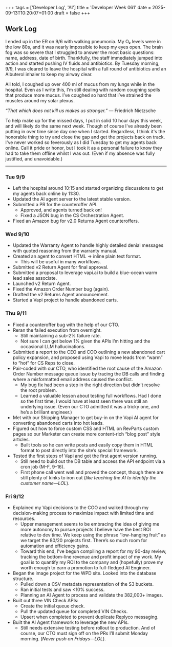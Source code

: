+++
tags = ['Developer Log', 'AI']
title = 'Developer Week 061'
date = 2025-09-13T10:20:07+01:00
draft = false
+++

## Work Log

I ended up in the ER on 9/6 with walking pneumonia. My O₂ levels were in the low 80s, and it was nearly impossible to keep my eyes open. The brain fog was so severe that I struggled to answer the most basic questions: name, address, date of birth. Thankfully, the staff immediately jumped into action and started pushing IV fluids and antibiotics. By Tuesday morning, 9/9, I was cleared to leave the hospital with a full round of antibiotics and an Albuterol inhaler to keep my airway clear.

All told, I coughed up over 400 ml of mucus from my lungs while in the hospital. Even as I write this, I’m still dealing with random coughing spells that produce more mucus. I’ve coughed so hard that I’ve strained the muscles around my solar plexus.

_“That which does not kill us makes us stronger.”_ ― Friedrich Nietzsche

To help make up for the missed days, I put in solid 10 hour days this week, and will likely do the same next week. Though of course I've already been putting in over time since day one when I started. Regardless, I think it's the honorable thing to try and close the gap and get the projects back on track. I've never worked so feverously as I did Tuesday to get my agents back online. Call it pride or honor, but I took it as a personal failure to know they had to take them offline whilst I was out. (Even if my absence was fully justified, and unavoidable.)

---

### Tue 9/9

- Left the hospital around 10:15 and started organizing discussions to get my agents back online by 11:30.
- Updated the AI agent server to the latest stable version.
- Submitted a PR for the counteroffer API.
  - Approved, and agents turned back on!
  - Fixed a JSON bug in the CS Orchestration Agent.
- Fixed an Amazon bug for v2.0 Returns Agent counteroffers.

### Wed 9/10

- Updated the Warranty Agent to handle highly detailed denial messages with quoted reasoning from the warranty manual.
- Created an agent to convert HTML → inline plain text format.
  - This will be useful in many workflows.
- Submitted v2 Return Agent for final approval.
- Submitted a proposal to leverage vapi.ai to build a blue-ocean warm lead sales associate.
- Launched v2 Return Agent.
- Fixed the Amazon Order Number bug (again).
- Drafted the v2 Returns Agent announcement.
- Started a Vapi project to handle abandoned carts.

### Thu 9/11

- Fixed a counteroffer bug with the help of our CTO.
- Reran the failed execution from overnight.
  - Still maintaining a sub-2% failure rate.
  - Not sure I can get below 1% given the APIs I’m hitting and the occasional LLM hallucinations.
- Submitted a report to the CEO and COO outlining a new abandoned cart policy expansion, and proposed using Vapi to move leads from “warm” to “hot” for CS Reps to close.
- Pair-coded with our CTO, who identified the root cause of the Amazon Order Number message queue issue by tracing the DB calls and finding where a misformatted email address caused the conflict.
  - My bug fix had been a step in the right direction but didn’t resolve the root problem.
  - Learned a valuable lesson about testing full workflows. Had I done so the first time, I would have at least seen there was still an underlying issue. (Even our CTO admitted it was a tricky one, and he’s a brilliant engineer.)
- Met with our Shipping Manager to get buy-in on the Vapi AI agent for converting abandoned carts into hot leads.
- Figured out how to force custom CSS and HTML on RevParts custom pages so our Marketer can create more content-rich “blog post” style articles.
  - Built tools so he can write posts and easily copy them in HTML format to post directly into the site’s special framework.
- Tested the first steps of Vapi and got the first agent version running.
  - Still need to build out the DB table and access the API endpoint via a cron job (M–F, 9–16).
  - First phone call went well and proved the concept, though there are still plenty of kinks to iron out (_like teaching the AI to identify the customer name—LOL_).

### Fri 9/12

- Explained my Vapi decisions to the COO and walked through my decision-making process to maximize impact with limited time and resources.
  - Upper management seems to be embracing the idea of giving me more autonomy to pursue projects I believe have the best ROI relative to dev time. We keep using the phrase “low-hanging fruit” as we target the 80/20 projects first. There’s so much room for automation and efficiency gains.
  - Toward this end, I’ve begun compiling a report for my 90-day review, tracking the bottom-line revenue and profit impact of my work. My goal is to quantify my ROI to the company and (hopefully) prove my worth enough to earn a promotion to full-fledged AI Engineer.
- Began the image project for the WPD site. Looked into the database structure.
  - Pulled down a CSV metadata representation of the S3 buckets.
  - Ran initial tests and saw <10% success.
  - Planning an AI Agent to process and validate the 382,000+ images.
- Built out three VIN Check APIs:
  - Create the initial queue check.
  - Pull the updated queue for completed VIN Checks.
  - Upsert when completed to prevent duplicate Replyco messaging.
- Built the AI Agent framework to leverage the new APIs.
  - Still needs extensive testing before rollout to production. And of course, our CTO must sign off on the PRs I’ll submit Monday morning. (_Never push on Fridays—LOL_).
